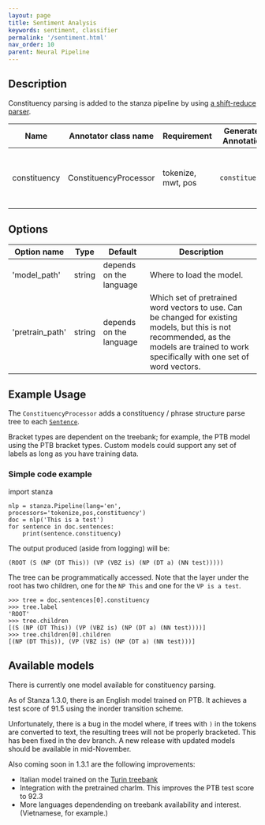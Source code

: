 ```yaml
---
layout: page
title: Sentiment Analysis
keywords: sentiment, classifier
permalink: '/sentiment.html'
nav_order: 10
parent: Neural Pipeline
---
```


## Description

Constituency parsing is added to the stanza pipeline by using [a shift-reduce parser](https://aclanthology.org/Q17-1029/).

| Name | Annotator class name | Requirement | Generated Annotation | Description |
| --- | --- | --- | --- | --- |
| constituency | ConstituencyProcessor | tokenize, mwt, pos | `constituency` | Adds the `constituency` annotation to each [`Sentence`](data_objects.md#sentence) in the `Document` |

## Options

| Option name | Type | Default | Description |
| --- | --- | --- | --- |
| 'model_path' | string | depends on the language | Where to load the model. |
| 'pretrain_path' | string | depends on the language | Which set of pretrained word vectors to use. Can be changed for existing models, but this is not recommended, as the models are trained to work specifically with one set of word vectors. |

## Example Usage

The `ConstituencyProcessor` adds a constituency / phrase structure
parse tree to each [`Sentence`](data_objects.md#sentence).

Bracket types are dependent on the treebank; for example, the PTB
model using the PTB bracket types.  Custom models could support any
set of labels as long as you have training data.

### Simple code example

import stanza

```
nlp = stanza.Pipeline(lang='en', processors='tokenize,pos,constituency')
doc = nlp('This is a test')
for sentence in doc.sentences:
    print(sentence.constituency)
```

The output produced (aside from logging) will be:

```
(ROOT (S (NP (DT This)) (VP (VBZ is) (NP (DT a) (NN test)))))
```

The tree can be programmatically accessed.  Note that the layer under the root has two children, one for the `NP This` and one for the `VP is a test`.

```
>>> tree = doc.sentences[0].constituency
>>> tree.label
'ROOT'
>>> tree.children
[(S (NP (DT This)) (VP (VBZ is) (NP (DT a) (NN test))))]
>>> tree.children[0].children
[(NP (DT This)), (VP (VBZ is) (NP (DT a) (NN test)))]
```


## Available models

There is currently one model available for constituency parsing.

As of Stanza 1.3.0, there is an English model trained on PTB.  It achieves a test score of 91.5 using the inorder transition scheme.

Unfortunately, there is a bug in the model where, if trees with `)` in
the tokens are converted to text, the resulting trees will not be
properly bracketed.  This has been fixed in the dev branch.  A new
release with updated models should be available in mid-November.

Also coming soon in 1.3.1 are the following improvements:

- Italian model trained on the [Turin treebank](http://www.di.unito.it/~tutreeb/treebanks.html)
- Integration with the pretrained charlm.  This improves the PTB test score to 92.3
- More languages dependending on treebank availability and interest.  (Vietnamese, for example.)


